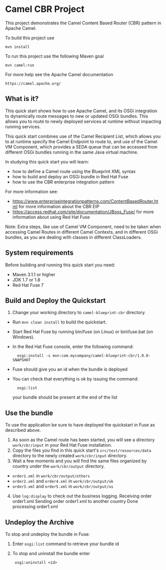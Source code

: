 Camel CBR Project
======================

This project demonstrates the Camel Content Based Router (CBR) pattern in Apache Camel.

To build this project use

    mvn install

To run this project use the following Maven goal

    mvn camel:run

For more help see the Apache Camel documentation

    https://camel.apache.org/


What is it?
-----------

This quick start shows how to use Apache Camel, and its OSGi integration to dynamically route messages to new or updated OSGi bundles. This allows you to route to newly deployed services at runtime without impacting running services.

This quick start combines use of the Camel Recipient List, which allows you to at runtime specify the Camel Endpoint to route to, and use of the Camel VM Component, which provides a SEDA queue that can be accessed from different OSGi bundles running in the same Java virtual machine.

In studying this quick start you will learn:

* how to define a Camel route using the Blueprint XML syntax
* how to build and deploy an OSGi bundle in Red Hat Fuse
* how to use the CBR enterprise integration pattern

For more information see:

* https://www.enterpriseintegrationpatterns.com/ContentBasedRouter.html for more information about the CBR EIP
* https://access.redhat.com/site/documentation/JBoss_Fuse/ for more information about using Red Hat Fuse

Note: Extra steps, like use of Camel VM Component, need to be taken when accessing Camel Routes in different Camel Contexts, and in different OSGi bundles, as you are dealing with classes in different ClassLoaders.


System requirements
-------------------

Before building and running this quick start you need:

* Maven 3.1.1 or higher
* JDK 1.7 or 1.8
* Red Hat Fuse 7


Build and Deploy the Quickstart
-------------------------

1. Change your working directory to `camel-blueprint-cbr` directory.
* Run `mvn clean install` to build the quickstart.
* Start Red Hat Fuse by running bin/fuse (on Linux) or bin\fuse.bat (on Windows).
* In the Red Hat Fuse console, enter the following command:

        osgi:install -s mvn:com.mycompany/camel-blueprint-cbr/1.0.0-SNAPSHOT

* Fuse should give you an id when the bundle is deployed

* You can check that everything is ok by issuing  the command:

        osgi:list
   your bundle should be present at the end of the list


Use the bundle
---------------------

To use the application be sure to have deployed the quickstart in Fuse as described above. 

1. As soon as the Camel route has been started, you will see a directory `work/cbr/input` in your Red Hat Fuse installation.
2. Copy the files you find in this quick start's `src/test/resources/data` directory to the newly created `work/cbr/input`
directory.
3. Wait a few moments and you will find the same files organized by country under the `work/cbr/output` directory.
  * `order1.xml` in `work/cbr/output/others`
  * `order2.xml` and `order4.xml` in `work/cbr/output/uk`
  * `order3.xml` and `order5.xml` in `work/cbr/output/us`
4. Use `log:display` to check out the business logging.
        Receiving order order1.xml
        Sending order order1.xml to another country
        Done processing order1.xml


Undeploy the Archive
--------------------

To stop and undeploy the bundle in Fuse:

1. Enter `osgi:list` command to retrieve your bundle id
2. To stop and uninstall the bundle enter

        osgi:uninstall <id>
 
